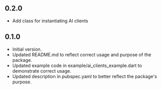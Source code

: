 ## 0.2.0

- Add class for instantiating AI clients

## 0.1.0

- Initial version.
- Updated README.md to reflect correct usage and purpose of the package.
- Updated example code in example/ai_clients_example.dart to demonstrate correct usage.
- Updated description in pubspec.yaml to better reflect the package's purpose.

